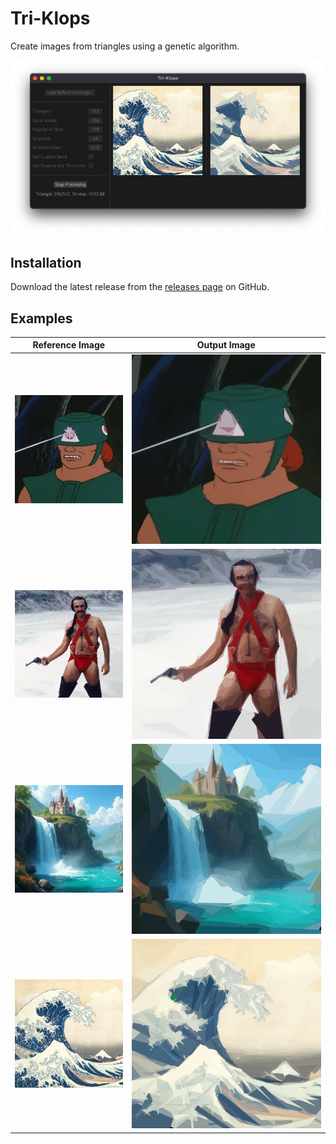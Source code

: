 # Tri-Klops

Create images from triangles using a genetic algorithm.

<p align="center">
    <img alt="Tri-Klops" src="screenshot.png">
</p>

## Installation

Download the latest release from the [releases page](https://github.com/kkestell/tri-klops/releases) on GitHub.

## Examples

<table>
  <thead>
    <tr>
      <th>Reference Image</th>
      <th>Output Image</th>
    </tr>
  </thead>
  <tbody>
    <tr>
      <td>
          <img src="examples/tri-klops.jpg" alt="Reference Image">
      </td>
      <td>
          <img src="examples/tri-klops.svg" alt="Output Image">
      </td>
    </tr>
    <tr>
      <td>
          <img src="examples/zardoz.jpg" alt="Reference Image">
      </td>
      <td>
          <img src="examples/zardoz.svg" alt="Output Image">
      </td>
    </tr>
    <tr>
      <td>
          <img src="examples/castle.jpg" alt="Reference Image">
      </td>
      <td>
          <img src="examples/castle.svg" alt="Output Image">
      </td>
    </tr>
    <tr>
      <td>
          <img src="examples/kanagawa.jpg" alt="Reference Image">
      </td>
      <td>
          <img src="examples/kanagawa.svg" alt="Output Image">
      </td>
    </tr>
  </tbody>
</table>
